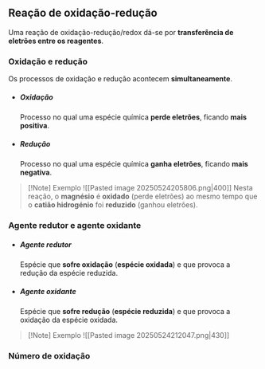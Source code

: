 ## Reação de oxidação-redução
Uma reação de oxidação-redução/redox dá-se por **transferência de eletrões entre os reagentes**.
### Oxidação e redução
Os processos de oxidação e redução acontecem **simultaneamente**.
- ##### Oxidação
	Processo no qual uma espécie química **perde eletrões**, ficando **mais positiva**.
- ##### Redução
	Processo no qual uma espécie química **ganha eletrões**, ficando **mais negativa**.

>[!Note] Exemplo
>![[Pasted image 20250524205806.png|400]]
>Nesta reação, o **magnésio** é **oxidado** (perde eletrões) ao mesmo tempo que o **catião hidrogénio** foi **reduzido** (ganhou eletrões).

### Agente redutor e agente oxidante
- ##### Agente redutor
	Espécie que **sofre oxidação** (**espécie oxidada**) e que provoca a redução da espécie reduzida.
- ##### Agente oxidante
	Espécie que **sofre redução** (**espécie reduzida**) e que provoca a oxidação da espécie oxidada.

>[!Note] Exemplo
>![[Pasted image 20250524212047.png|430]]

### Número de oxidação
